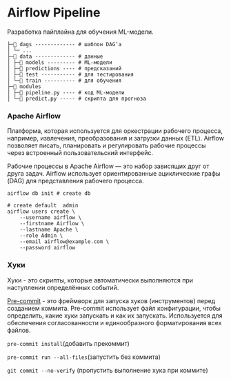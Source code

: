 # Airflow Pipeline

Разработка пайплайна для обучения ML-модели.

```
├─📁 dags ------------- # шаблон DAG’а
│ └─ ...
├─📁 data ------------- # данные
│ ├─📁 models --------- # ML-модели
│ ├─📁 predictions ---- # предсказаний
│ ├─📁 test ----------- # для тестирования
│ └─📁 train ---------- # для обучения
├─📁 modules
│ ├─📄 pipeline.py ---- # код ML-модели
│ └─📄 predict.py ----- # скрипта для прогноза

```

### Apache Airflow

Платформа, которая используется для оркестрации рабочего процесса, например, извлечения, преобразования и загрузки данных (ETL). Airflow позволяет писать, планировать и регулировать рабочие процессы через встроенный пользовательский интерфейс. 

Рабочие процессы в Apache Airflow — это набор зависящих друг от друга задач. Airflow использует ориентированные ациклические графы (DAG) для представления рабочего процесса. 

`airflow db init # create db`

```
# create default  admin
airflow users create \
    --username airflow \
    --firstname Airflow \
    --lastname Apache \
    --role Admin \
    --email airflow@example.com \
    --password airflow
```

### Хуки

Хуки - это скрипты, которые автоматически выполняются при наступлении определённых событий.

[Pre-commit](https://pre-commit.com/) - это фреймворк для запуска хуков (инструментов) перед созданием коммита. Pre-commit использует файл конфигурации, чтобы определить, какие хуки запускать и как их запускать. Используется для обеспечения согласованности и единообразного форматирования всех файлов.

`pre-commit install`(добавить прекоммит)

`pre-commit run --all-files`(запустить без коммита)

`git commit --no-verify` (пропустить выполнение хука при коммите)
